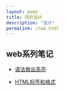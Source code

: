 ```yaml
---
layout: page
title: 网页设计
description: "设计"
permalink: /rwd.html
---
```


## web系列笔记
- [语法做出高亮](https://kusumuxi.github.io//%E6%A0%87%E8%AE%B0-%E8%AF%AD%E6%B3%95%E9%AB%98%E4%BA%AE/)

- [HTML标签和格式](https://kusumuxi.github.io//HTML%E6%A0%87%E7%AD%BE%E5%92%8C%E6%A0%BC%E5%BC%8Fl-tags-and-formatting/)
